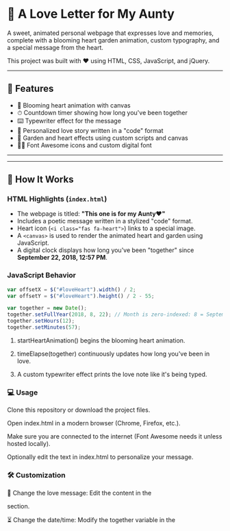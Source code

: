 # 💖 A Love Letter for My Aunty

A sweet, animated personal webpage that expresses love and memories, complete with a blooming heart garden animation, custom typography, and a special message from the heart.

This project was built with ❤️ using HTML, CSS, JavaScript, and jQuery.

---

## 🌸 Features

- 🌹 Blooming heart animation with canvas
- ⏱ Countdown timer showing how long you've been together
- ⌨️ Typewriter effect for the message
- 🧠 Personalized love story written in a "code" format
- 🎨 Garden and heart effects using custom scripts and canvas
- 🧑‍🎨 Font Awesome icons and custom digital font

---

---

## 🧠 How It Works

### HTML Highlights (`index.html`)

- The webpage is titled: **"This one is for my Aunty♥"**
- Includes a poetic message written in a stylized "code" format.
- Heart icon (`<i class="fas fa-heart">`) links to a special image.
- A `<canvas>` is used to render the animated heart and garden using JavaScript.
- A digital clock displays how long you've been "together" since **September 22, 2018, 12:57 PM**.

### JavaScript Behavior

```javascript
var offsetX = $("#loveHeart").width() / 2;
var offsetY = $("#loveHeart").height() / 2 - 55;

var together = new Date();
together.setFullYear(2018, 8, 22); // Month is zero-indexed: 8 = September
together.setHours(12);
together.setMinutes(57);
```
1. startHeartAnimation() begins the blooming heart animation.

2. timeElapse(together) continuously updates how long you've been in love.

3. A custom typewriter effect prints the love note like it's being typed.

### 💻 Usage
Clone this repository or download the project files.

Open index.html in a modern browser (Chrome, Firefox, etc.).

Make sure you are connected to the internet (Font Awesome needs it unless hosted locally).

Optionally edit the text in index.html to personalize your message.

### 🛠 Customization
💌 Change the love message: Edit the content in the <div id="code"> section.

⏳ Change the date/time: Modify the together variable in the <script> block.

🎨 Change styles: Edit the CSS in css/default.css.

💚 Update the heart image: Replace or rename image.jpg.

### 🌐 Browser Support:
Make sure you're using a browser that supports HTML5 canvas.

✅ Chrome 14+
✅ Firefox 7+
✅ Safari 4+
✅ Edge/IE 9+

If canvas isn’t supported, a graceful fallback message will appear.

### ❤️ Credits
🌸 Heart animation inspired by classic canvas garden effects

🧠 jQuery for animations and DOM manipulation

🎨 Font Awesome for icons

💾 Digital-7 Mono Font used for the clock

👋 Final Words
This is a personal project made with love. Whether you're a developer, a designer, or just someone looking to express your feelings in a unique way, feel free to adapt this project for your own story.

I LOVE YOU SO MUCH, Shwe♥
– Your IDIOT
